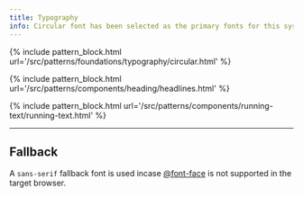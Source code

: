 ```yaml
---
title: Typography
info: Circular font has been selected as the primary fonts for this system.
---
```


{% include pattern_block.html url='/src/patterns/foundations/typography/circular.html' %}

{% include pattern_block.html url='/src/patterns/components/heading/headlines.html' %}

{% include pattern_block.html url='/src/patterns/components/running-text/running-text.html' %}

---

## Fallback

A `sans-serif` fallback font is used incase [@font-face](https://www.w3schools.com/cssref/css3_pr_font-face_rule.asp) is not supported in the target browser. 

